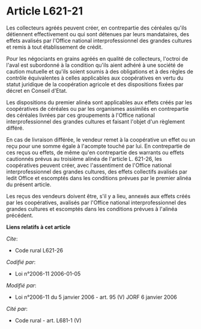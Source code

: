 # Article L621-21

Les collecteurs agréés peuvent créer, en contrepartie des céréales qu'ils détiennent effectivement ou qui sont détenues par
leurs mandataires, des effets avalisés par l'Office national interprofessionnel des grandes cultures et remis à tout
établissement de crédit.

Pour les négociants en grains agréés en qualité de collecteurs, l'octroi de l'aval est subordonné à la condition qu'ils aient
adhéré à une société de caution mutuelle et qu'ils soient soumis à des obligations et à des règles de contrôle équivalentes à
celles applicables aux coopératives en vertu du statut juridique de la coopération agricole et des dispositions fixées par
décret en Conseil d'Etat.

Les dispositions du premier alinéa sont applicables aux effets créés par les coopératives de céréales ou par les organismes
assimilés en contrepartie des céréales livrées par ces groupements à l'Office national interprofessionnel des grandes
cultures et faisant l'objet d'un règlement différé.

En cas de livraison différée, le vendeur remet à la coopérative un effet ou un reçu pour une somme égale à l'acompte touché
par lui. En contrepartie de ces reçus ou effets, de même qu'en contrepartie des warrants ou effets cautionnés prévus au
troisième alinéa de l'article L. 621-26, les coopératives peuvent créer, avec l'assentiment de l'Office national
interprofessionnel des grandes cultures, des effets collectifs avalisés par ledit Office et escomptés dans les conditions
prévues par le premier alinéa du présent article.

Les reçus des vendeurs doivent être, s'il y a lieu, annexés aux effets créés par les coopératives, avalisés par l'Office
national interprofessionnel des grandes cultures et escomptés dans les conditions prévues à l'alinéa précédent.

**Liens relatifs à cet article**

_Cite_:

  - Code rural L621-26

_Codifié par_:

  - Loi n°2006-11 2006-01-05

_Modifié par_:

  - Loi n°2006-11 du 5 janvier 2006 - art. 95 (V) JORF 6 janvier 2006

_Cité par_:

  - Code rural - art. L681-1 (V)
